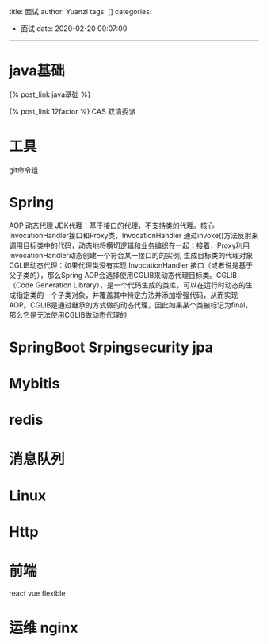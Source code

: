 title: 面试
author: Yuanzi
tags: []
categories:
  - 面试
date: 2020-02-20 00:07:00
---
# java基础
{% post_link java基础 %}

{% post_link 12factor %}
CAS
双清委派

# 工具
git命令组

# Spring
AOP 动态代理 
JDK代理：基于接口的代理，不支持类的代理。核心InvocationHandler接口和Proxy类，InvocationHandler 通过invoke()方法反射来调用目标类中的代码，动态地将横切逻辑和业务编织在一起；接着，Proxy利用 InvocationHandler动态创建一个符合某一接口的的实例,  生成目标类的代理对象
CGLIB动态代理：如果代理类没有实现 InvocationHandler 接口（或者说是基于父子类的），那么Spring AOP会选择使用CGLIB来动态代理目标类。CGLIB（Code Generation Library），是一个代码生成的类库，可以在运行时动态的生成指定类的一个子类对象，并覆盖其中特定方法并添加增强代码，从而实现AOP。CGLIB是通过继承的方式做的动态代理，因此如果某个类被标记为final，那么它是无法使用CGLIB做动态代理的
# SpringBoot Srpingsecurity jpa

# Mybitis

# redis

# 消息队列

# Linux

# Http

# 前端
react vue flexible

# 运维 nginx

#